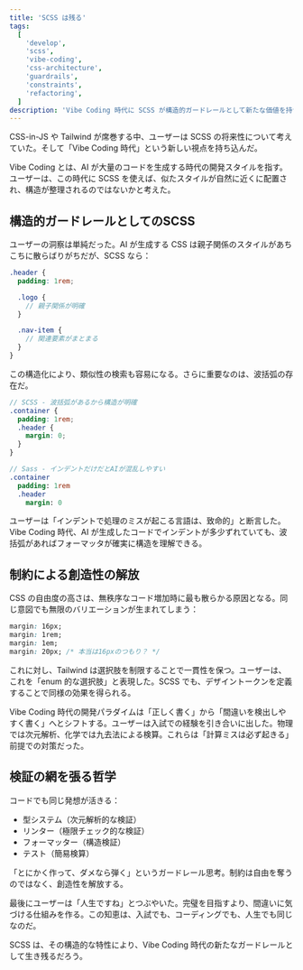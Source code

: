 ```yaml
---
title: 'SCSS は残る'
tags:
  [
    'develop',
    'scss',
    'vibe-coding',
    'css-architecture',
    'guardrails',
    'constraints',
    'refactoring',
  ]
description: 'Vibe Coding 時代に SCSS が構造的ガードレールとして新たな価値を持つという洞察'
---
```


CSS-in-JS や Tailwind が席巻する中、ユーザーは SCSS の将来性について考えていた。そして「Vibe Coding 時代」という新しい視点を持ち込んだ。

Vibe Coding とは、AI が大量のコードを生成する時代の開発スタイルを指す。ユーザーは、この時代に SCSS を使えば、似たスタイルが自然に近くに配置され、構造が整理されるのではないかと考えた。

## 構造的ガードレールとしてのSCSS

ユーザーの洞察は単純だった。AI が生成する CSS は親子関係のスタイルがあちこちに散らばりがちだが、SCSS なら：

```scss
.header {
  padding: 1rem;

  .logo {
    // 親子関係が明確
  }

  .nav-item {
    // 関連要素がまとまる
  }
}
```

この構造化により、類似性の検索も容易になる。さらに重要なのは、波括弧の存在だ。

```scss
// SCSS - 波括弧があるから構造が明確
.container {
  padding: 1rem;
  .header {
    margin: 0;
  }
}
```

```sass
// Sass - インデントだけだとAIが混乱しやすい
.container
  padding: 1rem
  .header
    margin: 0
```

ユーザーは「インデントで処理のミスが起こる言語は、致命的」と断言した。Vibe Coding 時代、AI が生成したコードでインデントが多少ずれていても、波括弧があればフォーマッタが確実に構造を理解できる。

## 制約による創造性の解放

CSS の自由度の高さは、無秩序なコード増加時に最も散らかる原因となる。同じ意図でも無限のバリエーションが生まれてしまう：

```css
margin: 16px;
margin: 1rem;
margin: 1em;
margin: 20px; /* 本当は16pxのつもり？ */
```

これに対し、Tailwind は選択肢を制限することで一貫性を保つ。ユーザーは、これを「enum 的な選択肢」と表現した。SCSS でも、デザイントークンを定義することで同様の効果を得られる。

Vibe Coding 時代の開発パラダイムは「正しく書く」から「間違いを検出しやすく書く」へとシフトする。ユーザーは入試での経験を引き合いに出した。物理では次元解析、化学では九去法による検算。これらは「計算ミスは必ず起きる」前提での対策だった。

## 検証の網を張る哲学

コードでも同じ発想が活きる：

- 型システム（次元解析的な検証）
- リンター（極限チェック的な検証）
- フォーマッター（構造検証）
- テスト（簡易検算）

「とにかく作って、ダメなら弾く」というガードレール思考。制約は自由を奪うのではなく、創造性を解放する。

最後にユーザーは「人生ですね」とつぶやいた。完璧を目指すより、間違いに気づける仕組みを作る。この知恵は、入試でも、コーディングでも、人生でも同じなのだ。

SCSS は、その構造的な特性により、Vibe Coding 時代の新たなガードレールとして生き残るだろう。
